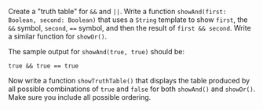 

Create a "truth table" for `&&` and `||`. Write a function `showAnd(first:
Boolean, second: Boolean)` that uses a `String` template to show `first`, the
`&&` symbol, `second`, `==` symbol, and then the result of `first && second`.
Write a similar function for `showOr()`.

The sample output for `showAnd(true, true)` should be:

```text
true && true == true
```

Now write a function `showTruthTable()` that displays the table produced by
all possible combinations of `true` and `false` for both `showAnd()` and
`showOr()`. Make sure you include all possible ordering.
